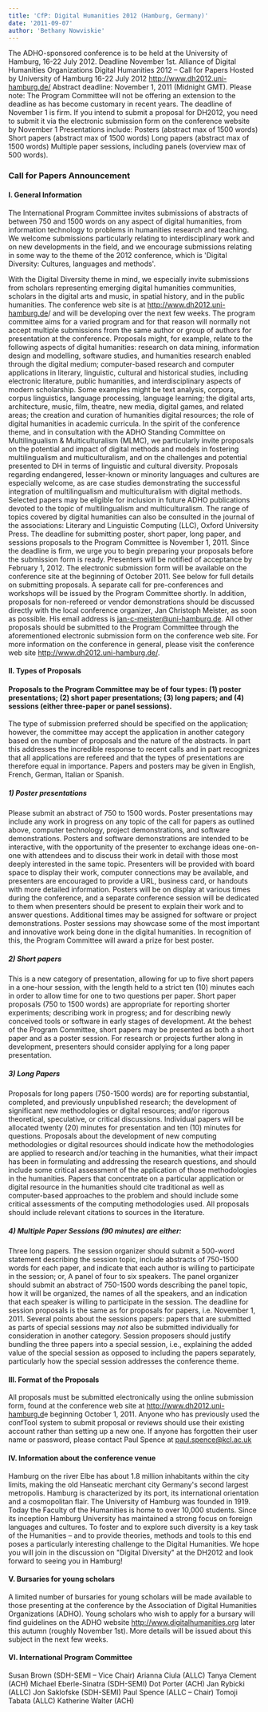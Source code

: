 ```yaml
---
title: 'CfP: Digital Humanities 2012 (Hamburg, Germany)'
date: '2011-09-07'
author: 'Bethany Nowviskie'
---
```

The ADHO-sponsored conference is to be held at the University of Hamburg, 16-22 July 2012. Deadline November 1st. Alliance of Digital Humanities Organizations Digital Humanities 2012 – Call for Papers Hosted by University of Hamburg 16-22 July 2012 <http://www.dh2012.uni-hamburg.de/> Abstract deadline: November 1, 2011 (Midnight GMT). Please note: The Program Committee will not be offering an extension to the deadline as has become customary in recent years. The deadline of November 1 is firm. If you intend to submit a proposal for DH2012, you need to submit it via the electronic submission form on the conference website by November 1 Presentations include: Posters (abstract max of 1500 words) Short papers (abstract max of 1500 words) Long papers (abstract max of 1500 words) Multiple paper sessions, including panels (overview max of 500 words).
 
### Call for Papers Announcement

#### I. General Information

The International Program Committee invites submissions of abstracts of between 750 and 1500 words on any aspect of digital humanities, from information technology to problems in humanities research and teaching. We welcome submissions particularly relating to interdisciplinary work and on new developments in the field, and we encourage submissions relating in some way to the theme of the 2012 conference, which is 'Digital Diversity: Cultures, languages and methods'.

With the Digital Diversity theme in mind, we especially invite submissions from scholars representing emerging digital humanities communities, scholars in the digital arts and music, in spatial history, and in the public humanities. The conference web site is at <http://www.dh2012.uni-hamburg.de>/ and will be developing over the next few weeks. The program committee aims for a varied program and for that reason will normally not accept multiple submissions from the same author or group of authors for presentation at the conference.  Proposals might, for example, relate to the following aspects of digital humanities:  research on data mining, information design and modelling, software studies, and humanities research enabled through the digital medium;  computer-based research and computer applications in literary, linguistic, cultural and historical studies, including electronic literature, public humanities, and interdisciplinary aspects of modern scholarship. Some examples might be text analysis, corpora, corpus linguistics, language processing, language learning;  the digital arts, architecture, music, film, theatre, new media, digital games, and related areas;  the creation and curation of humanities digital resources;  the role of digital humanities in academic curricula.  In the spirit of the conference theme, and in consultation with the ADHO Standing Committee on Multilingualism &amp; Multiculturalism (MLMC), we particularly invite proposals on the potential and impact of digital methods and models in fostering multilingualism and multiculturalism, and on the challenges and potential presented to DH in terms of linguistic and cultural diversity. Proposals regarding endangered, lesser-known or minority languages and cultures are especially welcome, as are case studies demonstrating the successful integration of multilingualism and multiculturalism with digital methods. Selected papers may be eligible for inclusion in future ADHO publications devoted to the topic of multilingualism and multiculturalism.  The range of topics covered by digital humanities can also be consulted in the journal of the associations: Literary and Linguistic Computing (LLC), Oxford University Press.  The deadline for submitting poster, short paper, long paper, and sessions proposals to the Program Committee is November 1, 2011. Since the deadline is firm, we urge you to begin preparing your proposals before the submission form is ready. Presenters will be notified of acceptance by February 1, 2012. The electronic submission form will be available on the conference site at the beginning of October 2011. See below for full details on submitting proposals.  A separate call for pre-conferences and workshops will be issued by the Program Committee shortly. In addition, proposals for non-refereed or vendor demonstrations should be discussed directly with the local conference organizer, Jan Christoph Meister, as soon as possible. His email address is <jan-c-meister@uni-hamburg.de>. All other proposals should be submitted to the Program Committee through the aforementioned electronic submission form on the conference web site.  For more information on the conference in general, please visit the conference web site http://www.dh2012.uni-hamburg.de/.
 
#### II. Types of Proposals

#### Proposals to the Program Committee may be of four types: (1) poster presentations; (2) short paper presentations; (3) long papers; and (4) sessions (either three-paper or panel sessions).

The type of submission preferred should be specified on the application; however, the committee may accept the application in another category based on the number of proposals and the nature of the abstracts. In part this addresses the incredible response to recent calls and in part recognizes that all applications are refereed and that the types of presentations are therefore equal in importance.  Papers and posters may be given in English, French, German, Italian or Spanish.

##### 1) Poster presentations

Please submit an abstract of 750 to 1500 words. Poster presentations may include any work in progress on any topic of the call for papers as outlined above, computer technology, project demonstrations, and software demonstrations. Posters and software demonstrations are intended to be interactive, with the opportunity of the presenter to exchange ideas one-on-one with attendees and to discuss their work in detail with those most deeply interested in the same topic. Presenters will be provided with board space to display their work, computer connections may be available, and presenters are encouraged to provide a URL, business card, or handouts with more detailed information. Posters will be on display at various times during the conference, and a separate conference session will be dedicated to them when presenters should be present to explain their work and to answer questions. Additional times may be assigned for software or project demonstrations. Poster sessions may showcase some of the most important and innovative work being done in the digital humanities. In recognition of this, the Program Committee will award a prize for best poster.

##### 2) Short papers

This is a new category of presentation, allowing for up to five short papers in a one-hour session, with the length held to a strict ten (10) minutes each in order to allow time for one to two questions per paper.  Short paper proposals (750 to 1500 words) are appropriate for reporting shorter experiments; describing work in progress; and for describing newly conceived tools or software in early stages of development. At the behest of the Program Committee, short papers may be presented as both a short paper and as a poster session. For research or projects further along in development, presenters should consider applying for a long paper presentation.

##### 3) Long Papers

Proposals for long papers (750-1500 words) are for reporting substantial, completed, and previously unpublished research; the development of significant new methodologies or digital resources; and/or rigorous theoretical, speculative, or critical discussions. Individual papers will be allocated twenty (20) minutes for presentation and ten (10) minutes for questions.  Proposals about the development of new computing methodologies or digital resources should indicate how the methodologies are applied to research and/or teaching in the humanities, what their impact has been in formulating and addressing the research questions, and should include some critical assessment of the application of those methodologies in the humanities. Papers that concentrate on a particular application or digital resource in the humanities should cite traditional as well as computer-based approaches to the problem and should include some critical assessments of the computing methodologies used. All proposals should include relevant citations to sources in the literature.

##### 4) Multiple Paper Sessions (90 minutes) are either:

Three long papers. The session organizer should submit a 500-word statement describing the session topic, include abstracts of 750-1500 words for each paper, and indicate that each author is willing to participate in the session;  or,  A panel of four to six speakers. The panel organizer should submit an abstract of 750-1500 words describing the panel topic, how it will be organized, the names of all the speakers, and an indication that each speaker is willing to participate in the session.  The deadline for session proposals is the same as for proposals for papers, i.e. November 1, 2011.  Several points about the sessions papers: papers that are submitted as parts of special sessions may *not* also be submitted individually for consideration in another category. Session proposers should justify bundling the three papers into a special session, i.e., explaining the added value of the special session as opposed to including the papers separately, particularly how the special session addresses the conference theme.

#### III. Format of the Proposals

All proposals must be submitted electronically using the online submission form, found at the conference web site at <http://www.dh2012.uni-hamburg.d>e beginning October 1, 2011. Anyone who has previously used the confTool system to submit proposal or reviews should use their existing account rather than setting up a new one. If anyone has forgotten their user name or password, please contact Paul Spence at paul.spence@kcl.ac.uk

#### IV. Information about the conference venue

Hamburg on the river Elbe has about 1.8 million inhabitants within the city limits, making the old Hanseatic merchant city Germany's second largest metropolis. Hamburg is characterized by its port, its international orientation and a cosmopolitan flair.  The University of Hamburg was founded in 1919. Today the Faculty of the Humanities is home to over 10,000 students. Since its inception Hamburg University has maintained a strong focus on foreign languages and cultures. To foster and to explore such diversity is a key task of the Humanities – and to provide theories, methods and tools to this end poses a particularly interesting challenge to the Digital Humanities. We hope you will join in the discussion on "Digital Diversity" at the DH2012 and look forward to seeing you in Hamburg!

#### V. Bursaries for young scholars

A limited number of bursaries for young scholars will be made available to those presenting at the conference by the Association of Digital Humanities Organizations (ADHO). Young scholars who wish to apply for a bursary will find guidelines on the ADHO website <http://www.digitalhumanities.org> later this autumn (roughly November 1st).  More details will be issued about this subject in the next few weeks.

#### VI. International Program Committee

Susan Brown (SDH-SEMI – Vice Chair) Arianna Ciula (ALLC) Tanya Clement (ACH) Michael Eberle-Sinatra (SDH-SEMI) Dot Porter (ACH) Jan Rybicki (ALLC) Jon Saklofske (SDH-SEMI) Paul Spence (ALLC – Chair) Tomoji Tabata (ALLC) Katherine Walter (ACH)